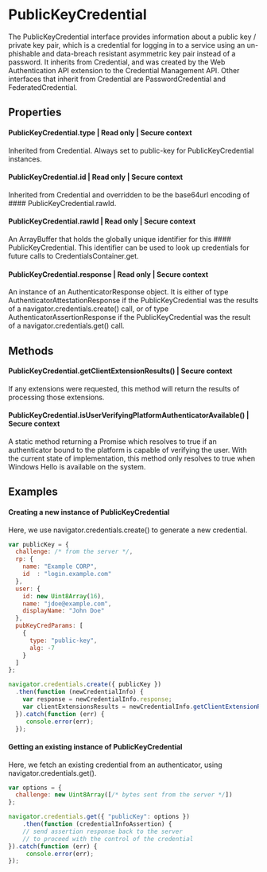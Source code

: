 # PublicKeyCredential
The PublicKeyCredential interface provides information about a public key / private key pair, which is a credential for logging in to a service using an un-phishable and data-breach resistant asymmetric key pair instead of a password. It inherits from Credential, and was created by the Web Authentication API extension to the Credential Management API. Other interfaces that inherit from Credential are PasswordCredential and FederatedCredential.

## Properties
#### PublicKeyCredential.type |  Read only | Secure context
Inherited from Credential. Always set to public-key for PublicKeyCredential instances.
#### PublicKeyCredential.id |  Read only | Secure context
Inherited from Credential and overridden to be the base64url encoding of #### PublicKeyCredential.rawId.
#### PublicKeyCredential.rawId |  Read only | Secure context
An ArrayBuffer that holds the globally unique identifier for this #### PublicKeyCredential. This identifier can be used to look up credentials for future calls to CredentialsContainer.get.
#### PublicKeyCredential.response |  Read only  | Secure context
An instance of an AuthenticatorResponse object. It is either of type AuthenticatorAttestationResponse if the PublicKeyCredential was the results of a navigator.credentials.create() call, or of type AuthenticatorAssertionResponse if the PublicKeyCredential was the result of a navigator.credentials.get() call.
## Methods
#### PublicKeyCredential.getClientExtensionResults() | Secure context
If any extensions were requested, this method will return the results of processing those extensions.
#### PublicKeyCredential.isUserVerifyingPlatformAuthenticatorAvailable() | Secure context
A static method returning a Promise which resolves to true if an authenticator bound to the platform is capable of verifying the user. With the current state of implementation, this method only resolves to true when Windows Hello is available on the system.

## Examples
#### Creating a new instance of PublicKeyCredential
Here, we use navigator.credentials.create() to generate a new credential.

```js
var publicKey = {
  challenge: /* from the server */,
  rp: {
    name: "Example CORP",
    id  : "login.example.com"
  },
  user: {
    id: new Uint8Array(16),
    name: "jdoe@example.com",
    displayName: "John Doe"
  },
  pubKeyCredParams: [
    {
      type: "public-key",
      alg: -7
    }
  ]
};

navigator.credentials.create({ publicKey })
  .then(function (newCredentialInfo) {
    var response = newCredentialInfo.response;
    var clientExtensionsResults = newCredentialInfo.getClientExtensionResults();
  }).catch(function (err) {
     console.error(err);
  });
  ```
#### Getting an existing instance of PublicKeyCredential
Here, we fetch an existing credential from an authenticator, using navigator.credentials.get().
```js
var options = {
  challenge: new Uint8Array([/* bytes sent from the server */])
};

navigator.credentials.get({ "publicKey": options })
    .then(function (credentialInfoAssertion) {
    // send assertion response back to the server
    // to proceed with the control of the credential
}).catch(function (err) {
     console.error(err);
});
```